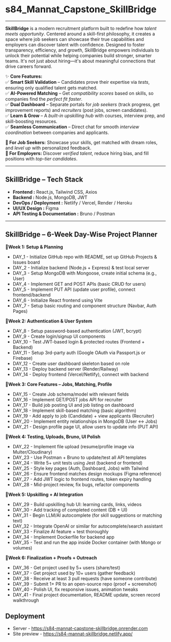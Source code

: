 # **s84_Mannat_Capstone_SkillBridge**

--- 

**SkillBridge** is a modern recruitment platform built to redefine how *talent meets opportunity*. Centered around a skill-first philosophy, it creates a space where job seekers can showcase their true capabilities and employers can discover talent with confidence. Designed to foster transparency, efficiency, and growth, SkillBridge empowers individuals to unlock their potential while helping companies build stronger, smarter teams. It's not just about hiring—it's about meaningful connections that drive careers forward.  

✨ **Core Features:**  
✅ **Smart Skill Validation** – Candidates prove their expertise via *tests*, ensuring only qualified talent gets matched.  
✅ **AI-Powered Matching** – Get *compatibility scores* based on skills, so companies find the *perfect fit faster*.  
✅ **Dual Dashboard** – Separate portals for *job seekers* (track progress, get improvement reports) and *recruiters* (post jobs, screen candidates).  
✅ **Learn & Grow** – A *built-in upskilling hub* with courses, interview prep, and skill-boosting resources.  
✅ **Seamless Communication** – Direct chat for smooth *interview coordination* between companies and applicants.  

**🔹 For Job Seekers:** Showcase your skills, get matched with dream roles, and *level up* with personalized feedback.  
**🔹 For Employers:** Discover *verified talent*, reduce hiring bias, and fill positions with *top-tier candidates*.  

---  

## **SkillBridge – Tech Stack**

- **Frontend :** React.js, Tailwind CSS, Axios
- **Backend :** Node.js, MongoDB, JWT
- **DevOps / Deployment :** Netlify / Vercel, Render / Heroku
- **UI/UX Design :** Figma
- **API Testing & Documentation :** Bruno / Postman

---

## **SkillBridge – 6-Week Day-Wise Project Planner**


📍**Week 1: Setup & Planning**

- DAY_1 - Initialize GitHub repo with README, set up GitHub Projects & Issues board
- DAY_2 - Initialize backend (Node.js + Express) & test local server
- DAY_3 - Setup MongoDB with Mongoose, create initial schema (e.g., User)
- DAY_4 - Implement GET and POST APIs (basic CRUD for users)
- DAY_5 - Implement PUT API (update user profile), connect frontend/backend
- DAY_6 - Initialize React frontend using Vite
- DAY_7 - Setup basic routing and component structure (Navbar, Auth Pages)

📍**Week 2: Authentication & User System**

- DAY_8 - Setup password-based authentication (JWT, bcrypt)
- DAY_9 - Create login/signup UI components
- DAY_10 - Test JWT-based login & protected routes (Frontend + Backend)
- DAY_11 - Setup 3rd-party auth (Google OAuth via Passport.js or Firebase)
- DAY_12 - Create user dashboard skeleton based on role
- DAY_13 - Deploy backend server (Render/Railway)
- DAY_14 - Deploy frontend (Vercel/Netlify), connect with backend

📍**Week 3: Core Features – Jobs, Matching, Profile**

- DAY_15 - Create Job schema/model with relevant fields
- DAY_16 - Implement GET/POST jobs API for recruiter
- DAY_17 - Build job posting UI and job listing on dashboard
- DAY_18 - Implement skill-based matching (basic algorithm)
- DAY_19 - Add apply to job (Candidate) + view applicants (Recruiter)
- DAY_20 - Implement entity relationships in MongoDB (User ↔ Jobs)
- DAY_21 - Design profile page UI, allow users to update info (PUT API)

📍**Week 4: Testing, Uploads, Bruno, UI Polish**

- DAY_22 - Implement file upload (resume/profile image via Multer/Cloudinary)
- DAY_23 - Use Postman + Bruno to update/test all API templates
- DAY_24 - Write 5+ unit tests using Jest (backend or frontend)
- DAY_25 - Style key pages (Auth, Dashboard, Jobs) with Tailwind
- DAY_26 - Ensure frontend matches design mockups (Figma reference)
- DAY_27 - Add JWT logic to frontend routes, token expiry handling
- DAY_28 - Mid-project review, fix bugs, refactor components

📍**Week 5: Upskilling + AI Integration**

- DAY_29 - Build upskilling hub UI: learning cards, links, videos
- DAY_30 - Add tracking of completed content (DB + UI)
- DAY_31 - Begin LLM/AI autocomplete (for skill suggestions or matching text)
- DAY_32 - Integrate OpenAI or similar for autocomplete/search assistant
- DAY_33 - Finalize AI feature + test thoroughly
- DAY_34 - Implement Dockerfile for backend app
- DAY_35 - Test and run the app inside Docker container (with Mongo or volumes)

📍**Week 6: Finalization + Proofs + Outreach**

- DAY_36 - Get project used by 5+ users (share/test)
- DAY_37 - Get project used by 10+ users (gather feedback)
- DAY_38 - Receive at least 3 pull requests (have someone contribute)
- DAY_39 - Submit 1+ PR to an open-source repo (proof + screenshot)
- DAY_40 - Polish UI, fix responsive issues, animation tweaks
- DAY_41 - Final project documentation, README update, screen record walkthrough


## Deployment

- Server - https://s84-mannat-capstone-skillbridge.onrender.com  
- Site preview - https://s84-mannat-skillbridge.netlify.app/